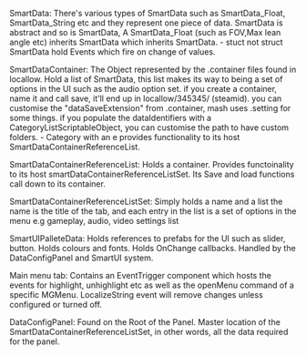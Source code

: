 SmartData:
There's various types of SmartData such as SmartData_Float, SmartData_String etc and they represent one piece of data.
SmartData is abstract and so is SmartData<Datatype>, A SmartData_Float (such as FOV,Max lean angle etc) inherits SmartData<smartDataFloatStuct> which inherits SmartData. - stuct not struct
SmartData hold Events which fire on change of values.

SmartDataContainer:
The Object represented by the .container files found in locallow.
Hold a list of SmartData, this list makes its way to being a set of options in the UI such as the audio option set.
if you create a container, name it and call save, it'll end up in locallow/345345/ (steamid).
you can customise the "dataSaveExtension" from .container, mash uses .setting for some things.
if you populate the dataIdentifiers with a CategoryListScriptableObject, you can customise the path to have custom folders. - Category with an e
provides functionality to its host SmartDataContainerReferenceList.

SmartDataContainerReferenceList:
Holds a container.
Provides functoinality to its host smartDataContainerReferenceListSet.
Its Save and load functions call down to its container.

SmartDataContainerReferenceListSet:
Simply holds a name and a list<SmartDataCntainerReferenceList>
the name is the title of the tab, and each entry in the list is a set of options in the menu e.g gameplay, audio, video settings list

SmartUIPalleteData:
Holds references to prefabs for the UI such as slider, button.
Holds colours and fonts.
Holds OnChange callbacks.
Handled by the DataConfigPanel and SmartUI system.

Main menu tab:
Contains an EventTrigger component which hosts the events for highlight, unhighlight etc as well as the openMenu command of a specific MGMenu.
LocalizeString event will remove changes unless configured or turned off.

DataConfigPanel:
Found on the Root of the Panel.
Master location of the SmartDataContainerReferenceListSet, in other words, all the data required for the panel.
